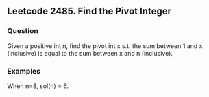 ## Leetcode 2485. Find the Pivot Integer

### Question

Given a positive int n, find the pivot int x s.t. the sum between 1 and x (inclusive) is equal to the sum between x and n (inclusive).

### Examples

When n=8, sol(n) = 6.  
